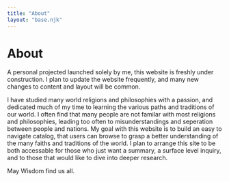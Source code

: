 ```yaml
---
title: "About"
layout: "base.njk"
---
```


# About

A personal projected launched solely by me, this website is freshly under construction. I plan to update the website frequently, and many new changes to content and layout will be common.

I have studied many world religions and philosophies with a passion, and dedicated much of my time to learning the various paths and traditions of our world. I often find that many people are not familar with most religions and philosophies, leading too often to misunderstandings and seperation between people and nations. My goal with this website is to build an easy to navigate catalog, that users can browse to grasp a better understanding of the many faiths and traditions of the world. I plan to arrange this site to be both accessable for those who just want a summary, a surface level inquiry, and to those that would like to dive into deeper research.

May Wisdom find us all. 